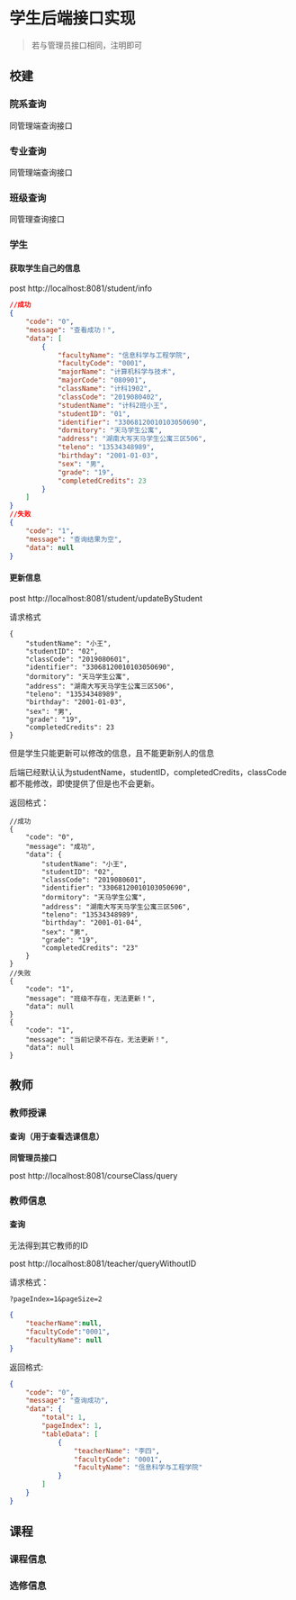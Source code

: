 # 学生后端接口实现

> 若与管理员接口相同，注明即可

## 校建

### 院系查询

同管理端查询接口

### 专业查询

同管理端查询接口

### 班级查询

同管理查询接口

### 学生

#### 获取学生自己的信息

post http://localhost:8081/student/info

```json
//成功
{
    "code": "0",
    "message": "查看成功！",
    "data": [
        {
            "facultyName": "信息科学与工程学院",
            "facultyCode": "0001",
            "majorName": "计算机科学与技术",
            "majorCode": "080901",
            "className": "计科1902",
            "classCode": "2019080402",
            "studentName": "计科2班小王",
            "studentID": "01",
            "identifier": "33068120010103050690",
            "dormitory": "天马学生公寓",
            "address": "湖南大写天马学生公寓三区506",
            "teleno": "13534348989",
            "birthday": "2001-01-03",
            "sex": "男",
            "grade": "19",
            "completedCredits": 23
        }
    ]
}
//失败
{
    "code": "1",
    "message": "查询结果为空",
    "data": null
}
```

#### 更新信息

post http://localhost:8081/student/updateByStudent

请求格式

```
{
    "studentName": "小王",
    "studentID": "02",
    "classCode": "2019080601",
    "identifier": "33068120010103050690",
    "dormitory": "天马学生公寓",
    "address": "湖南大写天马学生公寓三区506",
    "teleno": "13534348989",
    "birthday": "2001-01-03",
    "sex": "男",
    "grade": "19",
    "completedCredits": 23
}
```

但是学生只能更新可以修改的信息，且不能更新别人的信息

后端已经默认认为studentName，studentID，completedCredits，classCode都不能修改，即使提供了但是也不会更新。

返回格式：

```
//成功
{
    "code": "0",
    "message": "成功",
    "data": {
        "studentName": "小王",
        "studentID": "02",
        "classCode": "2019080601",
        "identifier": "33068120010103050690",
        "dormitory": "天马学生公寓",
        "address": "湖南大写天马学生公寓三区506",
        "teleno": "13534348989",
        "birthday": "2001-01-04",
        "sex": "男",
        "grade": "19",
        "completedCredits": "23"
    }
}
//失败
{
    "code": "1",
    "message": "班级不存在，无法更新！",
    "data": null
}
{
    "code": "1",
    "message": "当前记录不存在，无法更新！",
    "data": null
}
```



## 教师

### 教师授课

#### 查询（用于查看选课信息）

**同管理员接口**

post http://localhost:8081/courseClass/query

### 教师信息

#### 查询

无法得到其它教师的ID

post http://localhost:8081/teacher/queryWithoutID

请求格式：

```
?pageIndex=1&pageSize=2
```

```json
{
    "teacherName":null,
    "facultyCode":"0001",
    "facultyName": null
}
```

返回格式:

```json
{
    "code": "0",
    "message": "查询成功",
    "data": {
        "total": 1,
        "pageIndex": 1,
        "tableData": [
            {
                "teacherName": "李四",
                "facultyCode": "0001",
                "facultyName": "信息科学与工程学院"
            }
        ]
    }
}
```

## 课程

### 课程信息

### 选修信息

